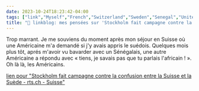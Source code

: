 ```yaml
---
date: 2023-10-24T18:23:42-04:00
tags: ["link","Myself","French","Switzerland","Sweden","Senegal","United States"]
title: "🔗 linkblog: mes pensées sur 'Stockholm fait campagne contre la confusion entre la Suisse et la Suède - rts.ch - Suisse'"
---
```

Trop marrant. Je me souviens du moment après mon séjour en Suisse où une Américaine m'a demandé si j'y avais appris le suédois. Quelques mois plus tôt, aprés m'avoir vu bavarder avec un Sénégalais, une autre Américaine a répondu avec « tiens, je savais pas que tu parlais l'africain ! ». Oh là là, les Américains.

[lien pour "Stockholm fait campagne contre la confusion entre la Suisse et la Suède - rts.ch - Suisse"](https://www.rts.ch/info/suisse/14415924-stockholm-fait-campagne-contre-la-confusion-entre-la-suisse-et-la-suede.html?rts_source=rss_t)